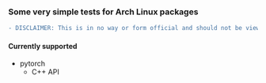 ### Some very simple tests for Arch Linux packages

```diff
- DISCLAIMER: This is in no way or form official and should not be viewed as representing Arch Linux
```

#### Currently supported
 * pytorch
   - C++ API